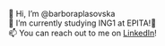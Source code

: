 👋 Hi, I’m @barboraplasovska <br>
🌱 I’m currently studying ING1 at EPITA!💞️<br>
📫 You can reach out to me on [LinkedIn](www.linkedin.com/in/barboraplasovska)!

<!---
barboraplasovska/barboraplasovska is a ✨ special ✨ repository because its `README.md` (this file) appears on your GitHub profile.
You can click the Preview link to take a look at your changes.
--->

